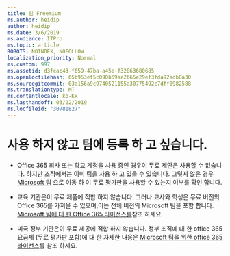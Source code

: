 ```yaml
---
title: 팀 Freemium
ms.author: heidip
author: heidip
ms.date: 3/6/2019
ms.audience: ITPro
ms.topic: article
ROBOTS: NOINDEX, NOFOLLOW
localization_priority: Normal
ms.custom: 997
ms.assetid: d3fcac43-f659-47ba-a45e-f32863680685
ms.openlocfilehash: 65b953ef5c090b59aa2665e29ef3fda92adb8a30
ms.sourcegitcommit: 03a156a9c9740521155a30775492c7dff0982588
ms.translationtype: MT
ms.contentlocale: ko-KR
ms.lasthandoff: 03/22/2019
ms.locfileid: "30781827"
---
```

# <a name="id-like-to-sign-up-for-teams-free-but-i-cant"></a>사용 하지 않고 팀에 등록 하 고 싶습니다.

- Office 365 회사 또는 학교 계정을 사용 중인 경우이 무료 제안은 사용할 수 없습니다. 하지만 조직에서는 이미 팀을 사용 하 고 있을 수 있습니다. 그렇지 않은 경우 [Microsoft 팀](https://products.office.com/en-us/microsoft-teams/group-chat-software) 으로 이동 하 여 무료 평가판을 사용할 수 있는지 여부를 확인 합니다.

- 교육 기관은이 무료 제품에 적합 하지 않습니다. 그러나 교사와 학생은 무료 버전의 Office 365를 가져올 수 있으며,이는 전체 버전의 Microsoft 팀을 포함 합니다. [Microsoft 팀에 대 한 Office 365 라이선스를](https://docs.microsoft.com/microsoftteams/office-365-licensing)참조 하세요.

- 미국 정부 기관은이 무료 제공에 적합 하지 않습니다. 정부 조직에 대 한 office 365 요금제 (무료 평가판 포함)에 대 한 자세한 내용은 [Microsoft 팀을 위한 office 365 라이선스](https://docs.microsoft.com/microsoftteams/office-365-licensing)를 참조 하세요.


